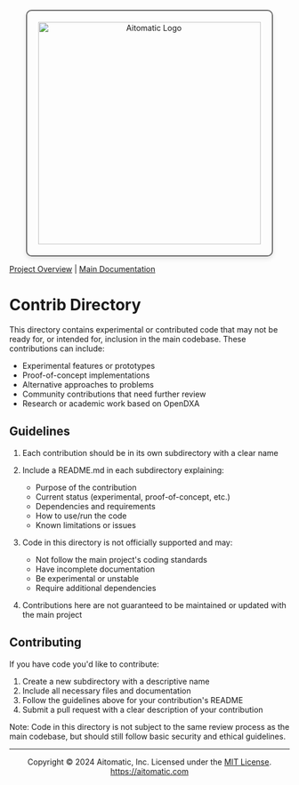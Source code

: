 <p align="center">
  <img src="https://cdn.prod.website-files.com/62a10970901ba826988ed5aa/62d942adcae82825089dabdb_aitomatic-logo-black.png" alt="Aitomatic Logo" width="400" style="border: 2px solid #666; border-radius: 10px; padding: 20px; box-shadow: 0 4px 8px rgba(0,0,0,0.1);"/>
</p>

[Project Overview](../README.md) | [Main Documentation](../docs/README.md)

# Contrib Directory

This directory contains experimental or contributed code that may not be ready for, or intended for, inclusion in the main codebase. These contributions can include:

- Experimental features or prototypes
- Proof-of-concept implementations
- Alternative approaches to problems
- Community contributions that need further review
- Research or academic work based on OpenDXA

## Guidelines

1. Each contribution should be in its own subdirectory with a clear name
2. Include a README.md in each subdirectory explaining:
   - Purpose of the contribution
   - Current status (experimental, proof-of-concept, etc.)
   - Dependencies and requirements
   - How to use/run the code
   - Known limitations or issues

3. Code in this directory is not officially supported and may:
   - Not follow the main project's coding standards
   - Have incomplete documentation
   - Be experimental or unstable
   - Require additional dependencies

4. Contributions here are not guaranteed to be maintained or updated with the main project

## Contributing

If you have code you'd like to contribute:

1. Create a new subdirectory with a descriptive name
2. Include all necessary files and documentation
3. Follow the guidelines above for your contribution's README
4. Submit a pull request with a clear description of your contribution

Note: Code in this directory is not subject to the same review process as the main codebase, but should still follow basic security and ethical guidelines.

---
<p align="center">
Copyright © 2024 Aitomatic, Inc. Licensed under the <a href="../LICENSE.md">MIT License</a>.
<br/>
<a href="https://aitomatic.com">https://aitomatic.com</a>
</p>
